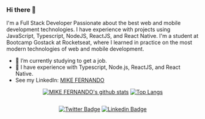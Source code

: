 ### Hi there 👋

I'm a Full Stack Developer Passionate about the best web and mobile development technologies. I have experience with projects using JavaScript, Typescript, NodeJS, ReactJS, and React Native. I'm a student at Bootcamp Gostack at Rocketseat, where I learned in practice on the most modern technologies of web and mobile development.

- 🔭 I’m currently  studying to get a job.
- 🌱 I have experience with Typescript, Node.js, ReactJS, and React Native.
- See my LinkedIn: [MIKE FERNANDO](https://www.linkedin.com/in/mike-fernando3g/)

<div align="center" >

[![MIKE FERNANDO's github stats](https://github-readme-stats.vercel.app/api?username=mikefernando&show_icons=true&theme=radical&bg_color=30,0d0d0d,191919&title_color=fff&text_color=fff&icon_color=79ff97)](https://github.com/mikefernando/github-readme-stats)
[![Top Langs](https://github-readme-stats.vercel.app/api/top-langs/?username=arthurpc03&layout=compact&theme=radical&bg_color=30,0d0d0d,191919&title_color=fff&text_color=fff&icon_color=79ff97)](https://github.com/anuraghazra/github-readme-stats)
<div style="align-self: center;align-items: center; display: flex; justify-content: space-between; width: 150px;" >
  
</div>

  [![Twitter Badge](https://img.shields.io/badge/-@MikeraOn-1ca0f1?style=flat-square&labelColor=1ca0f1&logo=twitter&logoColor=white&link=https://twitter.com/lukemorales)](https://twitter.com/MikeraOn)
  [![Linkedin Badge](https://img.shields.io/badge/-Mike%20Fernando-blue?style=flat-square&logo=Linkedin&logoColor=white&link=https://www.linkedin.com/in/mike-fernando3g)](https://www.linkedin.com/in/mike-fernando3g/)

</div>







<!--
**MIKEFERNANDO/DESENVOLVEDOR** is a ✨ _special_ ✨ repository because its `README.md` (this file) appears on your GitHub profile.

Here are some ideas to get you started:

- 🔭  I’m currently  studying to get a job ...
- 🌱 I’m currently learning ...
- 👯 I’m looking to collaborate on ...
- 🤔 I’m looking for help with ...
- 💬 Ask me about ...
- 📫 How to reach me: ...
- 😄 Pronouns: ...
- ⚡ Fun fact: ...
-->
